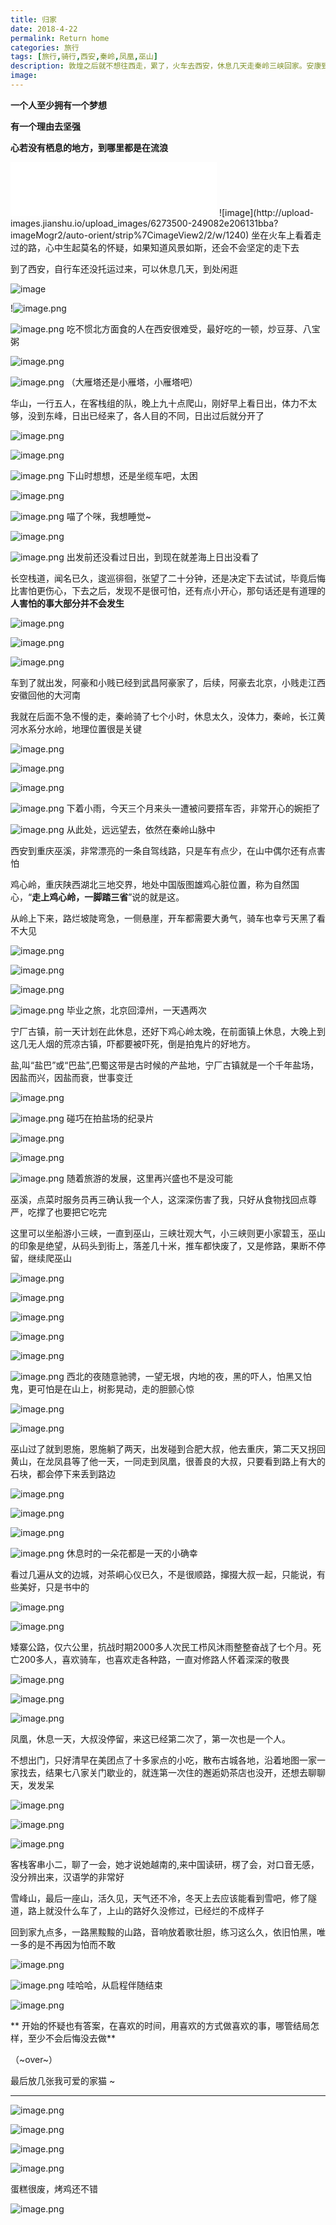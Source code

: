 ```yaml
---
title: 归家
date: 2018-4-22
permalink: Return home
categories: 旅行
tags: [旅行,骑行,西安,秦岭,凤凰,巫山]
description: 敦煌之后就不想往西走，累了，火车去西安，休息几天走秦岭三峡回家。安康到巫溪的这条路风景美丽，车少，适合自驾
image:
---
```

<p class="description"></p>

**一个人至少拥有一个梦想**

**有一个理由去坚强** 

**心若没有栖息的地方，到哪里都是在流浪**
<iframe frameborder="no" border="0" marginwidth="0" marginheight="0" width=330 height=86 src="//music.163.com/outchain/player?type=2&id=459139262&auto=1&height=66"></iframe>
![image](http://upload-images.jianshu.io/upload_images/6273500-249082e206131bba?imageMogr2/auto-orient/strip%7CimageView2/2/w/1240)
<!-- more -->
坐在火车上看着走过的路，心中生起莫名的怀疑，如果知道风景如斯，还会不会坚定的走下去

到了西安，自行车还没托运过来，可以休息几天，到处闲逛

![image](http://upload-images.jianshu.io/upload_images/6273500-a8478af095f95a3e?imageMogr2/auto-orient/strip%7CimageView2/2/w/1240)

!![image.png](https://upload-images.jianshu.io/upload_images/6273500-bffabd6bce3a79af.png?imageMogr2/auto-orient/strip%7CimageView2/2/w/1240)

![image.png](https://upload-images.jianshu.io/upload_images/6273500-8e86ba4e3a7b4b33.png?imageMogr2/auto-orient/strip%7CimageView2/2/w/1240)
吃不惯北方面食的人在西安很难受，最好吃的一顿，炒豆芽、八宝粥

![image.png](https://upload-images.jianshu.io/upload_images/6273500-c13f4cf6c366879a.png?imageMogr2/auto-orient/strip%7CimageView2/2/w/1240)

![image.png](https://upload-images.jianshu.io/upload_images/6273500-ad604309166406c3.png?imageMogr2/auto-orient/strip%7CimageView2/2/w/1240)
（大雁塔还是小雁塔，小雁塔吧）

华山，一行五人，在客栈组的队，晚上九十点爬山，刚好早上看日出，体力不太够，没到东峰，日出已经来了，各人目的不同，日出过后就分开了

![image.png](https://upload-images.jianshu.io/upload_images/6273500-4e940db913a909f3.png?imageMogr2/auto-orient/strip%7CimageView2/2/w/1240)

![image.png](https://upload-images.jianshu.io/upload_images/6273500-cea2a053f03b4486.png?imageMogr2/auto-orient/strip%7CimageView2/2/w/1240)

![image.png](https://upload-images.jianshu.io/upload_images/6273500-8472b1310781600e.png?imageMogr2/auto-orient/strip%7CimageView2/2/w/1240)
下山时想想，还是坐缆车吧，太困

![image.png](https://upload-images.jianshu.io/upload_images/6273500-8c8534495552acc5.png?imageMogr2/auto-orient/strip%7CimageView2/2/w/1240)

![image.png](https://upload-images.jianshu.io/upload_images/6273500-59f809620b033518.png?imageMogr2/auto-orient/strip%7CimageView2/2/w/1240)
喵了个咪，我想睡觉~

![image.png](https://upload-images.jianshu.io/upload_images/6273500-a47846fb25efbac7.png?imageMogr2/auto-orient/strip%7CimageView2/2/w/1240)

![image.png](https://upload-images.jianshu.io/upload_images/6273500-e68390952b691fbe.png?imageMogr2/auto-orient/strip%7CimageView2/2/w/1240)
出发前还没看过日出，到现在就差海上日出没看了

长空栈道，闻名已久，逡巡徘徊，张望了二十分钟，还是决定下去试试，毕竟后悔比害怕更伤心，下去之后，发现不是很可怕，还有点小开心，那句话还是有道理的 **人害怕的事大部分并不会发生**

![image.png](https://upload-images.jianshu.io/upload_images/6273500-24892e852b9af8fc.png?imageMogr2/auto-orient/strip%7CimageView2/2/w/1240)

![image.png](https://upload-images.jianshu.io/upload_images/6273500-f2ffd09c4fd6bc9c.png?imageMogr2/auto-orient/strip%7CimageView2/2/w/1240)

![image.png](https://upload-images.jianshu.io/upload_images/6273500-87e60c575ce8d225.png?imageMogr2/auto-orient/strip%7CimageView2/2/w/1240)

车到了就出发，阿豪和小贱已经到武昌阿豪家了，后续，阿豪去北京，小贱走江西安徽回他的大河南

我就在后面不急不慢的走，秦岭骑了七个小时，休息太久，没体力，秦岭，长江黄河水系分水岭，地理位置很是关键 

![image.png](https://upload-images.jianshu.io/upload_images/6273500-d2dc3dfd526e1d45.png?imageMogr2/auto-orient/strip%7CimageView2/2/w/1240)

![image.png](https://upload-images.jianshu.io/upload_images/6273500-5af177f84a710f5d.png?imageMogr2/auto-orient/strip%7CimageView2/2/w/1240)

![image.png](https://upload-images.jianshu.io/upload_images/6273500-dd743aa0119a97ae.png?imageMogr2/auto-orient/strip%7CimageView2/2/w/1240)

![image.png](https://upload-images.jianshu.io/upload_images/6273500-cca1ea83dd2b53d8.png?imageMogr2/auto-orient/strip%7CimageView2/2/w/1240)
下着小雨，今天三个月来头一遭被问要搭车否，非常开心的婉拒了

![image.png](https://upload-images.jianshu.io/upload_images/6273500-89f5c60295c01d9a.png?imageMogr2/auto-orient/strip%7CimageView2/2/w/1240)
从此处，远远望去，依然在秦岭山脉中

西安到重庆巫溪，非常漂亮的一条自驾线路，只是车有点少，在山中偶尔还有点害怕

鸡心岭，重庆陕西湖北三地交界，地处中国版图雄鸡心脏位置，称为自然国心，“**走上鸡心岭，一脚踏三省**”说的就是这。

从岭上下来，路烂坡陡弯急，一侧悬崖，开车都需要大勇气，骑车也幸亏天黑了看不大见

![image.png](https://upload-images.jianshu.io/upload_images/6273500-b32cc49e57bce268.png?imageMogr2/auto-orient/strip%7CimageView2/2/w/1240)

![image.png](https://upload-images.jianshu.io/upload_images/6273500-ea3984f91ccbec8b.png?imageMogr2/auto-orient/strip%7CimageView2/2/w/1240)

![image.png](https://upload-images.jianshu.io/upload_images/6273500-0da4413891492f45.png?imageMogr2/auto-orient/strip%7CimageView2/2/w/1240)

![image.png](https://upload-images.jianshu.io/upload_images/6273500-8368bd210102ae6d.png?imageMogr2/auto-orient/strip%7CimageView2/2/w/1240)
毕业之旅，北京回漳州，一天遇两次

宁厂古镇，前一天计划在此休息，还好下鸡心岭太晚，在前面镇上休息，大晚上到这几无人烟的荒凉古镇，吓都要被吓死，倒是拍鬼片的好地方。

盐,叫“盐巴”或“巴盐”,巴蜀这带是古时候的产盐地，宁厂古镇就是一个千年盐场，因盐而兴，因盐而衰，世事变迁

![image.png](https://upload-images.jianshu.io/upload_images/6273500-929651d553f8fd8a.png?imageMogr2/auto-orient/strip%7CimageView2/2/w/1240)

![image.png](https://upload-images.jianshu.io/upload_images/6273500-824dfe8bab4b5494.png?imageMogr2/auto-orient/strip%7CimageView2/2/w/1240)
碰巧在拍盐场的纪录片

![image.png](https://upload-images.jianshu.io/upload_images/6273500-c4b1c412e012be4f.png?imageMogr2/auto-orient/strip%7CimageView2/2/w/1240)

![image.png](https://upload-images.jianshu.io/upload_images/6273500-f60c26f8ae24bf3b.png?imageMogr2/auto-orient/strip%7CimageView2/2/w/1240)

![image.png](https://upload-images.jianshu.io/upload_images/6273500-a13eccaa6aaa425b.png?imageMogr2/auto-orient/strip%7CimageView2/2/w/1240)
随着旅游的发展，这里再兴盛也不是没可能

巫溪，点菜时服务员再三确认我一个人，这深深伤害了我，只好从食物找回点尊严，吃撑了也要把它吃完

这里可以坐船游小三峡，一直到巫山，三峡壮观大气，小三峡则更小家碧玉，巫山的印象是绝望，从码头到街上，落差几十米，推车都快废了，又是修路，果断不停留，继续爬巫山 

![image.png](https://upload-images.jianshu.io/upload_images/6273500-2c80ef240560c071.png?imageMogr2/auto-orient/strip%7CimageView2/2/w/1240)

![image.png](https://upload-images.jianshu.io/upload_images/6273500-72d942fd1239e41a.png?imageMogr2/auto-orient/strip%7CimageView2/2/w/1240)

![image.png](https://upload-images.jianshu.io/upload_images/6273500-21cb44bd22344773.png?imageMogr2/auto-orient/strip%7CimageView2/2/w/1240)

![image.png](https://upload-images.jianshu.io/upload_images/6273500-1236ceb9240e1a22.png?imageMogr2/auto-orient/strip%7CimageView2/2/w/1240)

![image.png](https://upload-images.jianshu.io/upload_images/6273500-41e4870a8115c5eb.png?imageMogr2/auto-orient/strip%7CimageView2/2/w/1240)

![image.png](https://upload-images.jianshu.io/upload_images/6273500-1c8b04d6b7cbcd9e.png?imageMogr2/auto-orient/strip%7CimageView2/2/w/1240)
西北的夜随意驰骋，一望无垠，内地的夜，黑的吓人，怕黑又怕鬼，更可怕是在山上，树影晃动，走的胆颤心惊

![image.png](https://upload-images.jianshu.io/upload_images/6273500-90c1b95861df5fb7.png?imageMogr2/auto-orient/strip%7CimageView2/2/w/1240)

![image.png](https://upload-images.jianshu.io/upload_images/6273500-faebbb08e9edd0b1.png?imageMogr2/auto-orient/strip%7CimageView2/2/w/1240)

巫山过了就到恩施，恩施躺了两天，出发碰到合肥大叔，他去重庆，第二天又拐回黄山，在龙凤县等了他一天，一同走到凤凰，很善良的大叔，只要看到路上有大的石块，都会停下来丢到路边

![image.png](https://upload-images.jianshu.io/upload_images/6273500-a5a8febb8faa9afc.png?imageMogr2/auto-orient/strip%7CimageView2/2/w/1240)

![image.png](https://upload-images.jianshu.io/upload_images/6273500-e95063ede97c2e97.png?imageMogr2/auto-orient/strip%7CimageView2/2/w/1240)

![image.png](https://upload-images.jianshu.io/upload_images/6273500-16c893bc55a6bbba.png?imageMogr2/auto-orient/strip%7CimageView2/2/w/1240)

![image.png](https://upload-images.jianshu.io/upload_images/6273500-e2933173989e6fdb.png?imageMogr2/auto-orient/strip%7CimageView2/2/w/1240)
休息时的一朵花都是一天的小确幸

看过几遍从文的边城，对茶峒心仪已久，不是很顺路，撺掇大叔一起，只能说，有些美好，只是书中的

![image.png](https://upload-images.jianshu.io/upload_images/6273500-ccd1f26966b41e98.png?imageMogr2/auto-orient/strip%7CimageView2/2/w/1240)

![image.png](https://upload-images.jianshu.io/upload_images/6273500-22813dd9040f8311.png?imageMogr2/auto-orient/strip%7CimageView2/2/w/1240)

矮寨公路，仅六公里，抗战时期2000多人次民工栉风沐雨整整奋战了七个月。死亡200多人，喜欢骑车，也喜欢走各种路，一直对修路人怀着深深的敬畏

![image.png](https://upload-images.jianshu.io/upload_images/6273500-82fe0adc604362ed.png?imageMogr2/auto-orient/strip%7CimageView2/2/w/1240)

![image.png](https://upload-images.jianshu.io/upload_images/6273500-ff961b197ea35ec3.png?imageMogr2/auto-orient/strip%7CimageView2/2/w/1240)

![image.png](https://upload-images.jianshu.io/upload_images/6273500-cb1bf5704a88aa12.png?imageMogr2/auto-orient/strip%7CimageView2/2/w/1240)


凤凰，休息一天，大叔没停留，来这已经第二次了，第一次也是一个人。

不想出门，只好清早在美团点了十多家点的小吃，散布古城各地，沿着地图一家一家找去，结果七八家关门歇业的，就连第一次住的邂逅奶茶店也没开，还想去聊聊天，发发呆

![image.png](https://upload-images.jianshu.io/upload_images/6273500-badb1b264f0a4852.png?imageMogr2/auto-orient/strip%7CimageView2/2/w/1240)

![image.png](https://upload-images.jianshu.io/upload_images/6273500-ffb5a27d8e654e4d.png?imageMogr2/auto-orient/strip%7CimageView2/2/w/1240)

![image.png](https://upload-images.jianshu.io/upload_images/6273500-25a86b4636fb948b.png?imageMogr2/auto-orient/strip%7CimageView2/2/w/1240)

客栈客串小二，聊了一会，她才说她越南的,来中国读研，楞了会，对口音无感，没分辨出来，汉语学的非常好

雪峰山，最后一座山，活久见，天气还不冷，冬天上去应该能看到雪吧，修了隧道，路上就没什么车了，上山的路好久没修过，已经烂的不成样子

回到家九点多，一路黑黢黢的山路，音响放着歌壮胆，练习这么久，依旧怕黑，唯一多的是不再因为怕而不敢

![image.png](https://upload-images.jianshu.io/upload_images/6273500-f284313b62656a39.png?imageMogr2/auto-orient/strip%7CimageView2/2/w/1240)


![image.png](https://upload-images.jianshu.io/upload_images/6273500-01f0349c30ba5d1c.png?imageMogr2/auto-orient/strip%7CimageView2/2/w/1240)
哇哈哈，从启程伴随结束

![image.png](https://upload-images.jianshu.io/upload_images/6273500-dfd83fc5849c0f3a.png?imageMogr2/auto-orient/strip%7CimageView2/2/w/1240)


** 开始的怀疑也有答案，在喜欢的时间，用喜欢的方式做喜欢的事，哪管结局怎样，至少不会后悔没去做**

（~over~）

最后放几张我可爱的家猫 ~ 

* * *

![image.png](https://upload-images.jianshu.io/upload_images/6273500-2534401e8bb17157.png?imageMogr2/auto-orient/strip%7CimageView2/2/w/1240)

![image.png](https://upload-images.jianshu.io/upload_images/6273500-ecec26261d3f214d.png?imageMogr2/auto-orient/strip%7CimageView2/2/w/1240)

![image.png](https://upload-images.jianshu.io/upload_images/6273500-22628244344738c0.png?imageMogr2/auto-orient/strip%7CimageView2/2/w/1240)

![image.png](https://upload-images.jianshu.io/upload_images/6273500-afba96c5863dde91.png?imageMogr2/auto-orient/strip%7CimageView2/2/w/1240)


蛋糕很废，烤鸡还不错

![image.png](https://upload-images.jianshu.io/upload_images/6273500-dac162d55825c99b.png?imageMogr2/auto-orient/strip%7CimageView2/2/w/1240)

